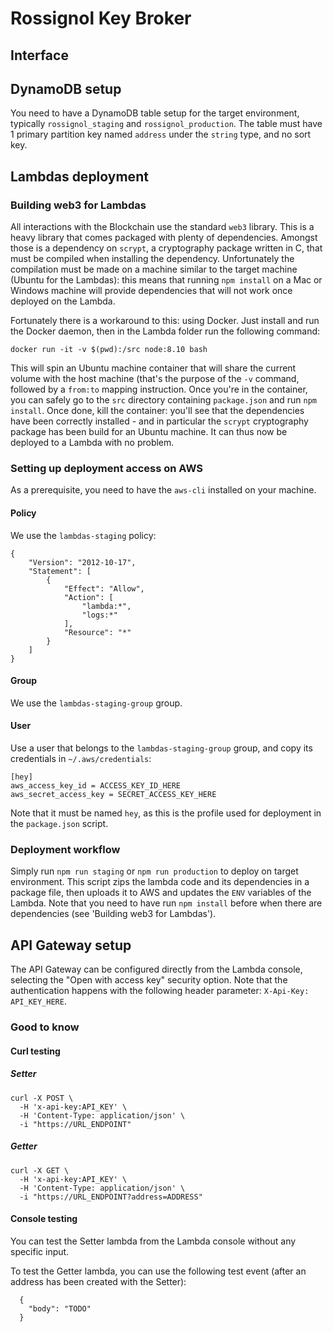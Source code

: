 # Rossignol Key Broker

## Interface


## DynamoDB setup

You need to have a DynamoDB table setup for the target environment, typically `rossignol_staging` and `rossignol_production`. The table must have 1 primary partition key named `address` under the `string` type, and no sort key.

## Lambdas deployment

### Building web3 for Lambdas

All interactions with the Blockchain use the standard `web3` library. This is a heavy library that comes packaged with plenty of dependencies. Amongst those is a dependency on `scrypt`, a cryptography package written in C, that must be compiled when installing the dependency. Unfortunately the compilation must be made on a machine similar to the target machine (Ubuntu for the Lambdas): this means that running `npm install` on a Mac or Windows machine will provide dependencies that will not work once deployed on the Lambda.

Fortunately there is a workaround to this: using Docker. Just install and run the Docker daemon, then in the Lambda folder run the following command:

```
docker run -it -v $(pwd):/src node:8.10 bash
```

This will spin an Ubuntu machine container that will share the current volume with the host machine (that's the purpose of the `-v` command, followed by a `from:to` mapping instruction. Once you're in the container, you can safely go to the `src` directory containing `package.json` and run `npm install`. Once done, kill the container: you'll see that the dependencies have been correctly installed - and in particular the `scrypt` cryptography package has been build for an Ubuntu machine. It can thus now be deployed to a Lambda with no problem.

### Setting up deployment access on AWS

As a prerequisite, you need to have the `aws-cli` installed on your machine.

#### Policy

We use the `lambdas-staging` policy:

```
{
    "Version": "2012-10-17",
    "Statement": [
        {
            "Effect": "Allow",
            "Action": [
                "lambda:*",
                "logs:*"
            ],
            "Resource": "*"
        }
    ]
}
```

#### Group

We use the `lambdas-staging-group` group.

#### User

Use a user that belongs to the `lambdas-staging-group` group, and copy its credentials in `~/.aws/credentials`:

```
[hey]
aws_access_key_id = ACCESS_KEY_ID_HERE
aws_secret_access_key = SECRET_ACCESS_KEY_HERE
```

Note that it must be named `hey`, as this is the profile used for deployment in the `package.json` script.

### Deployment workflow

Simply run `npm run staging` or `npm run production` to deploy on target environment. This script zips the lambda code and its dependencies in a package file, then uploads it to AWS and updates the `ENV` variables of the Lambda. Note that you need to have run `npm install` before when there are dependencies (see 'Building web3 for Lambdas').

## API Gateway setup

The API Gateway can be configured directly from the Lambda console, selecting the "Open with access key" security option. Note that the authentication happens with the following header parameter: `X-Api-Key: API_KEY_HERE`.

### Good to know

#### Curl testing

##### Setter

```
curl -X POST \
  -H 'x-api-key:API_KEY' \
  -H 'Content-Type: application/json' \
  -i "https://URL_ENDPOINT"
```

##### Getter

```
curl -X GET \
  -H 'x-api-key:API_KEY' \
  -H 'Content-Type: application/json' \
  -i "https://URL_ENDPOINT?address=ADDRESS"
```

#### Console testing

You can test the Setter lambda from the Lambda console without any specific input.

To test the Getter lambda, you can use the following test event (after an address has been created with the Setter):

```
  {
    "body": "TODO"
  }
```
